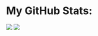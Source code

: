 # My GitHub Stats:
![](https://github-readme-stats.vercel.app/api?username=GiladKupfer&show_icons=true&theme=discord_old_blurple)
![](https://github-readme-stats.vercel.app/api/top-langs/?username=GiladKupfer&include_all_commits=false&count_private=false&layout=compact&theme=discord_old_blurple)
<!--
**GiladKupfer/GiladKupfer** is a ✨ _special_ ✨ repository because its `README.md` (this file) appears on your GitHub profile.

Here are some ideas to get you started:

- 🔭 I’m currently working on ...
- 🌱 I’m currently learning ...
- 👯 I’m looking to collaborate on ...
- 🤔 I’m looking for help with ...
- 💬 Ask me about ...
- 📫 How to reach me: ...
- 😄 Pronouns: ...
- ⚡ Fun fact: ...
-->
